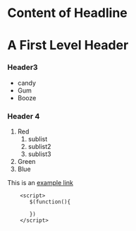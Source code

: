 # Content of Headline


A First Level Header
====================

### Header3

* candy
* Gum
* Booze

### Header 4
1. Red
    1. sublist
    2. sublist2
    3. sublist3
2. Green
3. Blue

This is an [example link](http://example.com)





``` **javascript**
    <script>
       $(function(){

       })
    </script>
```
